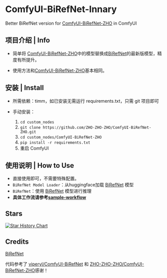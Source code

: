 

# ComfyUI-BiRefNet-Innary

Better BiRefNet version for [ComfyUI-BiRefNet-ZHO](https://github.com/ZHO-ZHO-ZHO/ComfyUI-BiRefNet-ZHO) in ComfyUI 



## 项目介绍 | Info

- 简单将 [ComfyUI-BiRefNet-ZHO](https://github.com/ZHO-ZHO-ZHO/ComfyUI-BiRefNet-ZHO)中的模型替换成[BiRefNet](https://github.com/ZhengPeng7/BiRefNet)的最新版模型，精度有所提升。
  
- 使用方法和[ComfyUI-BiRefNet-ZHO](https://github.com/ZHO-ZHO-ZHO/ComfyUI-BiRefNet-ZHO)基本相同。

## 安装 | Install

- 所需依赖：timm，如已安装无需运行 requirements.txt，只需 git 项目即可

- 手动安装：
    1. `cd custom_nodes`
    2. `git clone https://github.com/ZHO-ZHO-ZHO/ComfyUI-BiRefNet-ZHO.git`
    3. `cd custom_nodes/ComfyUI-BiRefNet-ZHO`
    4. `pip install -r requirements.txt`
    5. 重启 ComfyUI


## 使用说明 | How to Use

- 直接使用即可，不需要特殊配置。
- `BiRefNet Model Loader`：从huggingface加载 [BiRefNet](https://github.com/ZhengPeng7/BiRefNet) 模型
- `BiRefNet`：使用 [BiRefNet](https://github.com/ZhengPeng7/BiRefNet) 模型进行推理
- **具体工作流请参考[sample-workflow](https://github.com/Innary/ComfyUI-BiRefNet-Innary/tree/main/sample_workflow)**


## Stars 

[![Star History Chart](https://api.star-history.com/svg?repos=-Innary/ComfyUI-BiRefNet-Innary&type=Date)](https://star-history.com/#Innary/ComfyUI-BiRefNet-Innary&Date)


## Credits

[BiRefNet](https://github.com/zhengpeng7/birefnet)

代码参考了 [viperyl/ComfyUI-BiRefNet](https://github.com/viperyl/ComfyUI-BiRefNet) 和 [ZHO-ZHO-ZHO/ComfyUI-BiRefNet-ZHO](https://github.com/ZHO-ZHO-ZHO/ComfyUI-BiRefNet-ZHO)感谢！
